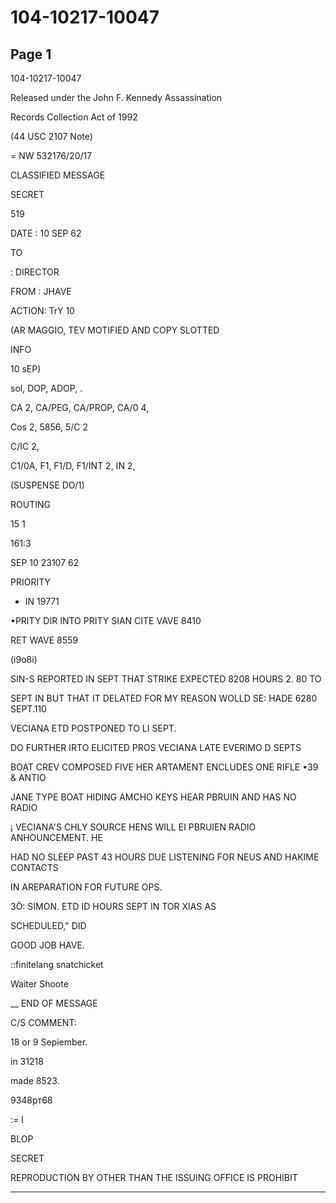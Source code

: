 # 104-10217-10047

## Page 1

104-10217-10047

Released under the John F. Kennedy Assassination

Records Collection Act of 1992

(44 USC 2107 Note)

= NW 532176/20/17

CLASSIFIED MESSAGE

SECRET

519

DATE : 10 SEP 62

TO

: DIRECTOR

FROM : JHAVE

ACTION: TrY 10

(AR MAGGIO, TEV MOTIFIED AND COPY SLOTTED

INFO

10 sEP)

sol, DOP, ADOP, .

CA 2, CA/PEG, CA/PROP, CA/0 4,

Cos 2, 5856, 5/C 2

C/IC 2,

C1/0A, F1, F1/D, F1/INT 2, IN 2,

(SUSPENSE DO/1)

ROUTING

15 1

161:3

SEP 10 23107 62

PRIORITY

- IN 19771

•PRITY DIR INTO PRITY SIAN CITE VAVE 8410

RET WAVE 8559

(i9o8i)

SIN-S REPORTED IN SEPT THAT STRIKE EXPECTED 8208 HOURS 2. 80 TO

SEPT IN BUT THAT IT DELATED FOR MY REASON WOLLD SE: HADE 6280 SEPT.110

VECIANA ETD POSTPONED TO LI SEPT.

DO FURTHER IRTO ELICITED PROS VECIANA LATE EVERIMO D SEPTS

BOẠT CREV COMPOSED FIVE HER ARTAMENT ENCLUDES ONE RIFLE •39 & ANTIO

JANE TYPE BOAT HIDING AMCHO KEYS HEAR PBRUIN AND HAS NO RADIO

¡ VECIANA'S CHLY SOURCE HENS WILL EI PBRUIEN RADIO ANHOUNCEMENT. HE

HAD NO SLEEP PAST 43 HOURS DUE LISTENING FOR NEUS AND HAKIME CONTACTS

IN AREPARATION FOR FUTURE OPS.

3Ö: SIMON. ETD ID HOURS SEPT IN TOR XIAS AS

SCHEDULED," DID

GOOD JOB HAVE.

::finitelang snatchicket

Waiter Shoote

__ END OF MESSAGE

C/S COMMENT:

18 or 9 Sepiember.

in 31218

made 8523.

9348pт68

:= І

BLOP

SECRET

REPRODUCTION BY OTHER THAN THE ISSUING OFFICE IS PROHIBIT

---

